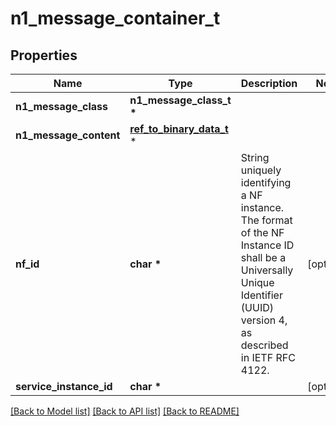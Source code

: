 # n1_message_container_t

## Properties
Name | Type | Description | Notes
------------ | ------------- | ------------- | -------------
**n1_message_class** | **n1_message_class_t \*** |  | 
**n1_message_content** | [**ref_to_binary_data_t**](ref_to_binary_data.md) \* |  | 
**nf_id** | **char \*** | String uniquely identifying a NF instance. The format of the NF Instance ID shall be a  Universally Unique Identifier (UUID) version 4, as described in IETF RFC 4122.   | [optional] 
**service_instance_id** | **char \*** |  | [optional] 

[[Back to Model list]](../README.md#documentation-for-models) [[Back to API list]](../README.md#documentation-for-api-endpoints) [[Back to README]](../README.md)


